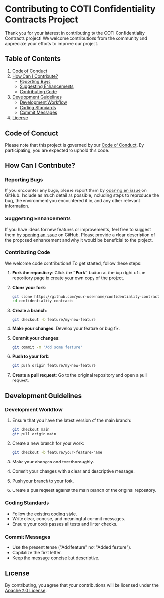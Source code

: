 
# Contributing to COTI Confidentiality Contracts Project

Thank you for your interest in contributing to the COTI Confidentiality Contracts project! We welcome contributions from the community and appreciate your efforts to improve our project.

## Table of Contents

1. [Code of Conduct](#code-of-conduct)
2. [How Can I Contribute?](#how-can-i-contribute)
   - [Reporting Bugs](#reporting-bugs)
   - [Suggesting Enhancements](#suggesting-enhancements)
   - [Contributing Code](#contributing-code)
3. [Development Guidelines](#development-guidelines)
   - [Development Workflow](#development-workflow)
   - [Coding Standards](#coding-standards)
   - [Commit Messages](#commit-messages)
4. [License](#license)

## Code of Conduct

Please note that this project is governed by our [Code of Conduct](CODE_OF_CONDUCT.md). By participating, you are expected to uphold this code.

## How Can I Contribute?

### Reporting Bugs

If you encounter any bugs, please report them by [opening an issue](https://github.com/coti-io/confidentiality-contracts/issues/new) on GitHub. Include as much detail as possible, including steps to reproduce the bug, the environment you encountered it in, and any other relevant information.

### Suggesting Enhancements

If you have ideas for new features or improvements, feel free to suggest them by [opening an issue](https://github.com/coti-io/confidentiality-contracts/issues/new) on GitHub. Please provide a clear description of the proposed enhancement and why it would be beneficial to the project.

### Contributing Code

We welcome code contributions! To get started, follow these steps:

1. **Fork the repository**: Click the **"Fork"** button at the top right of the repository page to create your own copy of the project.

2. **Clone your fork**: 
   ```sh
   git clone https://github.com/your-username/confidentiality-contracts.git
   cd confidentiality-contracts
   ```

3. **Create a branch**: 
   ```sh
   git checkout -b feature/my-new-feature
   ```

4. **Make your changes**: Develop your feature or bug fix.

5. **Commit your changes**: 
   ```sh
   git commit -m 'Add some feature'
   ```

6. **Push to your fork**: 
   ```sh
   git push origin feature/my-new-feature
   ```

7. **Create a pull request**: Go to the original repository and open a pull request.

## Development Guidelines

### Development Workflow

1. Ensure that you have the latest version of the main branch:
   ```sh
   git checkout main
   git pull origin main
   ```

2. Create a new branch for your work:
   ```sh
   git checkout -b feature/your-feature-name
   ```

3. Make your changes and test thoroughly.

4. Commit your changes with a clear and descriptive message.

5. Push your branch to your fork.

6. Create a pull request against the main branch of the original repository.

### Coding Standards

- Follow the existing coding style.
- Write clear, concise, and meaningful commit messages.
- Ensure your code passes all tests and linter checks.

### Commit Messages

- Use the present tense ("Add feature" not "Added feature").
- Capitalize the first letter.
- Keep the message concise but descriptive.

## License

By contributing, you agree that your contributions will be licensed under the [Apache 2.0 License](/LICENSE).
